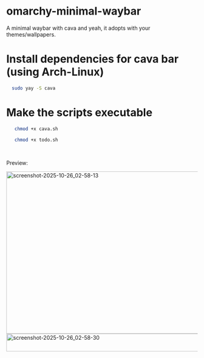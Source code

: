 # omarchy-minimal-waybar
A minimal waybar with cava and yeah, it adopts with your themes/wallpapers.

# Install dependencies for cava bar (using Arch-Linux)

```bash
  sudo yay -S cava
```

# Make the scripts executable
```bash
   chmod +x cava.sh
```
```bash
   chmod +x todo.sh
```
<br>


Preview:

<img width="1921" height="427" alt="screenshot-2025-10-26_02-58-13" src="https://github.com/user-attachments/assets/a3e9689a-918c-48aa-8ad1-50f93cc49832" />


<img width="1921" height="47" alt="screenshot-2025-10-26_02-58-30" src="https://github.com/user-attachments/assets/ee2beb44-4119-4df5-ab13-1841db51364f" />
